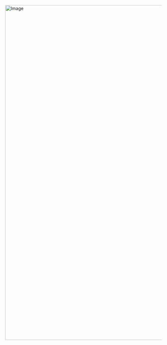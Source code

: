 <img width="991" height="1078" alt="Image" src="https://github.com/user-attachments/assets/413b13ee-8b71-4188-abf9-94ea02873dd6" />